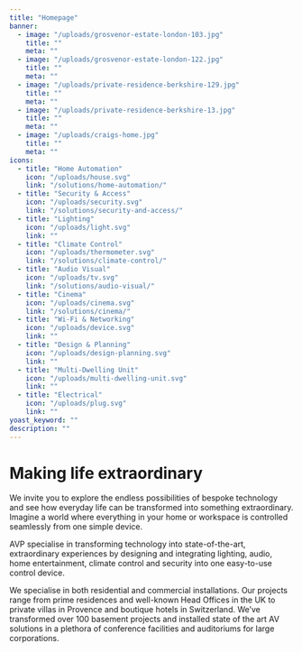 ```yaml
---
title: "Homepage"
banner: 
  - image: "/uploads/grosvenor-estate-london-103.jpg"
    title: ""
    meta: ""
  - image: "/uploads/grosvenor-estate-london-122.jpg"
    title: ""
    meta: ""
  - image: "/uploads/private-residence-berkshire-129.jpg"
    title: ""
    meta: ""
  - image: "/uploads/private-residence-berkshire-13.jpg"
    title: ""
    meta: ""
  - image: "/uploads/craigs-home.jpg"
    title: ""
    meta: ""
icons: 
  - title: "Home Automation"
    icon: "/uploads/house.svg"
    link: "/solutions/home-automation/"
  - title: "Security & Access"
    icon: "/uploads/security.svg"
    link: "/solutions/security-and-access/"
  - title: "Lighting"
    icon: "/uploads/light.svg"
    link: ""
  - title: "Climate Control"
    icon: "/uploads/thermometer.svg"
    link: "/solutions/climate-control/"
  - title: "Audio Visual"
    icon: "/uploads/tv.svg"
    link: "/solutions/audio-visual/"
  - title: "Cinema"
    icon: "/uploads/cinema.svg"
    link: "/solutions/cinema/"
  - title: "Wi-Fi & Networking"
    icon: "/uploads/device.svg"
    link: ""
  - title: "Design & Planning"
    icon: "/uploads/design-planning.svg"
    link: ""
  - title: "Multi-Dwelling Unit"
    icon: "/uploads/multi-dwelling-unit.svg"
    link: ""
  - title: "Electrical"
    icon: "/uploads/plug.svg"
    link: ""
yoast_keyword: ""
description: ""
---
```


# Making life extraordinary

We invite you to explore the endless possibilities of bespoke technology and see how everyday life can be transformed into something extraordinary. 
Imagine a world where everything in your home or workspace is controlled seamlessly from one simple device.

AVP specialise in transforming technology into state-of-the-art, extraordinary experiences by designing and integrating lighting, audio, home entertainment, climate control and security into one easy-to-use control device.

We specialise in both residential and commercial installations. Our projects range from prime residences and well-known Head Offices in the UK to private villas in Provence and boutique hotels in Switzerland. We’ve transformed over 100 basement projects and installed state of the art AV solutions in a plethora of conference facilities and auditoriums for large corporations.

